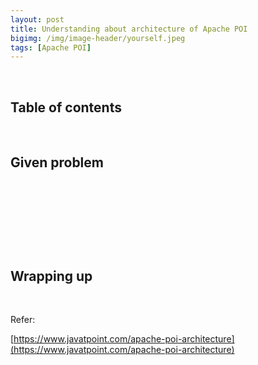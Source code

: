 ```yaml
---
layout: post
title: Understanding about architecture of Apache POI
bigimg: /img/image-header/yourself.jpeg
tags: [Apache POI]
---
```




<br>

## Table of contents





<br>

## Given problem






<br>

## 






<br>

## 





<br>

## Wrapping up




<br>

Refer:

[https://www.javatpoint.com/apache-poi-architecture](https://www.javatpoint.com/apache-poi-architecture)